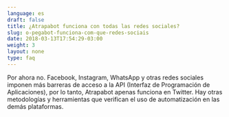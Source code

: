 ```yaml
---
language: es
draft: false
title: ¿Atrapabot funciona con todas las redes sociales?
slug: o-pegabot-funciona-com-que-redes-sociais
date: 2018-03-13T17:54:29-03:00
weight: 3
layout: none
type: faq
---
```

Por ahora no. Facebook, Instagram, WhatsApp y otras redes sociales imponen más barreras de acceso a la API (Interfaz de Programación de Aplicaciones), por lo tanto, Atrapabot apenas funciona en Twitter. Hay otras metodologías y herramientas que verifican el uso de automatización en las demás plataformas.